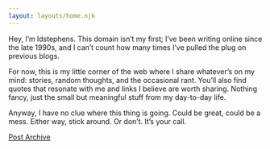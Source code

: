 ```yaml
---
layout: layouts/home.njk
---
```


<div class="illo-container"></div>

Hey, I’m ldstephens. This domain isn’t my first; I’ve been writing online since the late 1990s, and I can’t count how many times I’ve pulled the plug on previous blogs.

For now, this is my little corner of the web where I share whatever’s on my mind: stories, random thoughts, and the occasional rant. You’ll also find quotes that resonate with me and links I believe are worth sharing. Nothing fancy, just the small but meaningful stuff from my day-to-day life.

Anyway, I have no clue where this thing is going. Could be great, could be a mess. Either way, stick around. Or don’t. It’s your call.

<a href="/posts">Post Archive</a>

